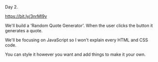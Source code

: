Day 2.

https://bit.ly/3nrMl9y

We'll build a 'Random Quote Generator'. When the user clicks the button it generates a quote.

We'll be focusing on JavaScript so I won't explain every HTML and CSS code.

You can style it however you want and add things to make it your own.
